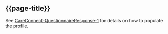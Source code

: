 ## {{page-title}}

See [CareConnect-QuestionnaireResponse-1](https://simplifier.net/guide/gpconnect-data-model/Home/FHIR-Assets/All-assets/Profiles/Profile--CareConnect-QuestionnaireResponse-1?version=current) for details on how to populate the profile.